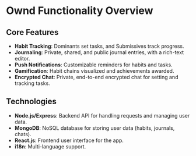 # Ownd Functionality Overview

## Core Features
- **Habit Tracking**: Dominants set tasks, and Submissives track progress.
- **Journaling**: Private, shared, and public journal entries, with a rich-text editor.
- **Push Notifications**: Customizable reminders for habits and tasks.
- **Gamification**: Habit chains visualized and achievements awarded.
- **Encrypted Chat**: Private, end-to-end encrypted chat for setting and tracking tasks.

## Technologies
- **Node.js/Express**: Backend API for handling requests and managing user data.
- **MongoDB**: NoSQL database for storing user data (habits, journals, chats).
- **React.js**: Frontend user interface for the app.
- **i18n**: Multi-language support.
